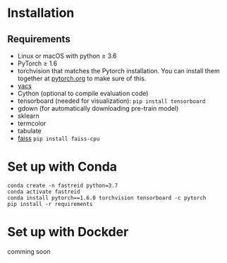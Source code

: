 # Installation

## Requirements

- Linux or macOS with python ≥ 3.6
- PyTorch ≥ 1.6
- torchvision that matches the Pytorch installation. You can install them together
  at [pytorch.org](https://pytorch.org/) to make sure of this.
- [yacs](https://github.com/rbgirshick/yacs)
- Cython (optional to compile evaluation code)
- tensorboard (needed for visualization): `pip install tensorboard`
- gdown (for automatically downloading pre-train model)
- sklearn
- termcolor
- tabulate
- [faiss](https://github.com/facebookresearch/faiss) `pip install faiss-cpu`

# Set up with Conda

```shell script
conda create -n fastreid python=3.7
conda activate fastreid
conda install pytorch==1.6.0 torchvision tensorboard -c pytorch
pip install -r requirements
```

# Set up with Dockder

comming soon
